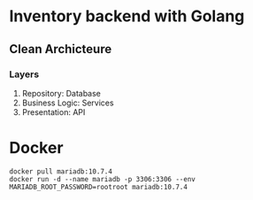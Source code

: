# Inventory backend with Golang

## Clean Archicteure

### Layers

1. Repository: Database
2. Business Logic: Services
3. Presentation: API

# Docker

```docker
docker pull mariadb:10.7.4
docker run -d --name mariadb -p 3306:3306 --env MARIADB_ROOT_PASSWORD=rootroot mariadb:10.7.4
```
